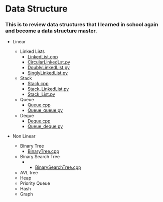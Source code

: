 # Data Structure

### This is to review data structures that I learned in school again and become a data structure master.

- Linear 
    - Linked Lists
        - [LinkedList.cpp](https://github.com/dlgur1994/Algorithms/blob/master/DataStructure/LinkedList.cpp)
        - [CircularLinkedLst.py](https://github.com/dlgur1994/Algorithms/blob/master/DataStructure/CircularLinkedList.py)
        - [DoublyLinkedList.py](https://github.com/dlgur1994/Algorithms/blob/master/DataStructure/DoublyLinkedList.py)
        - [SinglyLinkedList.py](https://github.com/dlgur1994/Algorithms/blob/master/DataStructure/SinglyLinkedList.py)
    - Stack
        - [Stack.cpp](https://github.com/dlgur1994/Algorithms/blob/master/DataStructure/Stack.cpp)
        - [Stack_LinkedList.py](https://github.com/dlgur1994/Algorithms/blob/master/DataStructure/Stack_LinkedList.py)
        - [Stack_List.py](https://github.com/dlgur1994/Algorithms/blob/master/DataStructure/Stack_List.py)
    - Queue
        - [Queue.cpp](https://github.com/dlgur1994/Algorithms/blob/master/DataStructure/Queue.cpp)
        - [Queue_queue.py](https://github.com/dlgur1994/Algorithms/blob/master/DataStructure/Queue_queue.py)
    - Deque
        - [Deque.cpp](https://github.com/dlgur1994/Algorithms/blob/master/DataStructure/Deque.cpp)
        - [Queue_deque.py](https://github.com/dlgur1994/Algorithms/blob/master/DataStructure/Queue_deque.py)

- Non Linear
    - Binary Tree
        - [BinaryTree.cpp](https://github.com/dlgur1994/Algorithms/blob/master/DataStructure/BinaryTree.cpp)
    - Binary Search Tree
        - - [BinarySearchTree.cpp](https://github.com/dlgur1994/Algorithms/blob/master/DataStructure/BinarySearchTree.cpp)
    - AVL tree
    - Heap
    - Priority Queue
    - Hash
    - Graph